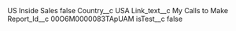 <?xml version="1.0" encoding="UTF-8"?>
<CustomMetadata xmlns="http://soap.sforce.com/2006/04/metadata" xmlns:xsi="http://www.w3.org/2001/XMLSchema-instance" xmlns:xsd="http://www.w3.org/2001/XMLSchema">
    <label>US Inside Sales</label>
    <protected>false</protected>
    <values>
        <field>Country__c</field>
        <value xsi:type="xsd:string">USA</value>
    </values>
    <values>
        <field>Link_text__c</field>
        <value xsi:type="xsd:string">My Calls to Make</value>
    </values>
    <values>
        <field>Report_Id__c</field>
        <value xsi:type="xsd:string">00O6M0000083TApUAM</value>
    </values>
    <values>
        <field>isTest__c</field>
        <value xsi:type="xsd:boolean">false</value>
    </values>
</CustomMetadata>

